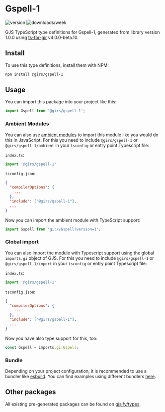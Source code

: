 
# Gspell-1

![version](https://img.shields.io/npm/v/@girs/gspell-1)
![downloads/week](https://img.shields.io/npm/dw/@girs/gspell-1)


GJS TypeScript type definitions for Gspell-1, generated from library version 1.0.0 using [ts-for-gir](https://github.com/gjsify/ts-for-gir) v4.0.0-beta.10.


## Install

To use this type definitions, install them with NPM:
```bash
npm install @girs/gspell-1
```

## Usage

You can import this package into your project like this:
```ts
import Gspell from '@girs/gspell-1';
```

### Ambient Modules

You can also use [ambient modules](https://github.com/gjsify/ts-for-gir/tree/main/packages/cli#ambient-modules) to import this module like you would do this in JavaScript.
For this you need to include `@girs/gspell-1` or `@girs/gspell-1/ambient` in your `tsconfig` or entry point Typescript file:

`index.ts`:
```ts
import '@girs/gspell-1'
```

`tsconfig.json`:
```json
{
  "compilerOptions": {
    ...
  },
  "include": ["@girs/gspell-1"],
  ...
}
```

Now you can import the ambient module with TypeScript support: 

```ts
import Gspell from 'gi://Gspell?version=1';
```

### Global import

You can also import the module with Typescript support using the global `imports.gi` object of GJS.
For this you need to include `@girs/gspell-1` or `@girs/gspell-1/import` in your `tsconfig` or entry point Typescript file:

`index.ts`:
```ts
import '@girs/gspell-1'
```

`tsconfig.json`:
```json
{
  "compilerOptions": {
    ...
  },
  "include": ["@girs/gspell-1"],
  ...
}
```

Now you have also type support for this, too:

```ts
const Gspell = imports.gi.Gspell;
```

### Bundle

Depending on your project configuration, it is recommended to use a bundler like [esbuild](https://esbuild.github.io/). You can find examples using different bundlers [here](https://github.com/gjsify/ts-for-gir/tree/main/examples).

## Other packages

All existing pre-generated packages can be found on [gjsify/types](https://github.com/gjsify/types).

